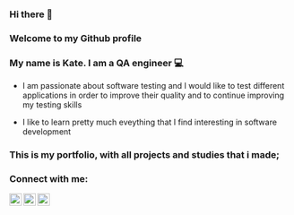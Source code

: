 ### Hi there 👋

### Welcome to my Github profile

### My name is Kate. I am a QA engineer 💻


- I am passionate about software testing and I would like to test different applications in order to improve their quality and to continue improving my testing skills

- I like to learn pretty much eveything that I find interesting in software development

### This is my portfolio, with all projects and studies that i made;

### Connect with me:

[<img align="left" alt="VladKalachev | LinkedIn" width="22px" src="https://cdn.jsdelivr.net/npm/simple-icons@v3/icons/linkedin.svg" />][linkedin]
[<img align="left" alt="VladKalachev | VK" width="22px" src="https://cdn.jsdelivr.net/npm/simple-icons@v3/icons/vk.svg" />][vk]
[<img align="left" alt="VladKalachev | TELEGRAM" width="22px" src= https://cdn.jsdelivr.net/npm/simple-icons@3.13.0/icons/telegram.svg />][telegram]


<br />


[youtube]: https://www.youtube.com/channel/UCkvd2R7fmbs1watlJ6wur_w
[linkedin]: https://www.linkedin.com/in/екатерина-коваленко-47588116b
[telegram]: https://t.me/Katrishkaa
[vk]: https://vk.com/id23117449

